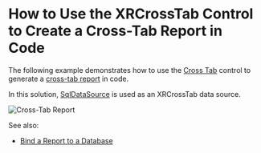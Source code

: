 # How to Use the XRCrossTab Control to Create a Cross-Tab Report in Code


The following example demonstrates how to use the [Cross Tab](https://docs.devexpress.com/XtraReports/DevExpress.XtraReports.UI.XRCrossTab?v=21.2) control to generate a [cross-tab report](https://docs.devexpress.com/XtraReports/4226?v=21.2) in code.


In this solution, [SqlDataSource](https://docs.devexpress.com/CoreLibraries/DevExpress.DataAccess.Sql.SqlDataSource?v=21.2) is used as an XRCrossTab data source.

![Cross-Tab Report](Images/screenshot.png)

See also:
* [Bind a Report to a Database](https://docs.devexpress.com/XtraReports/2554?v=21.2)

